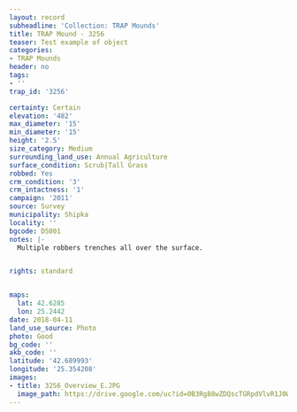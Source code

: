 ```yaml
---
layout: record
subheadline: 'Collection: TRAP Mounds'
title: TRAP Mound - 3256
teaser: Test example of object
categories:
- TRAP Mounds
header: no
tags:
- ''
trap_id: '3256'

certainty: Certain
elevation: '482'
max_diameter: '15'
min_diameter: '15'
height: '2.5'
size_category: Medium
surrounding_land_use: Annual Agriculture
surface_condition: Scrub|Tall Grass
robbed: Yes
crm_condition: '3'
crm_intactness: '1'
campaign: '2011'
source: Survey
municipality: Shipka
locality: ''
bgcode: DS001
notes: |-
  Multiple robbers trenches all over the surface.


rights: standard


maps:
  lat: 42.6285
  lon: 25.2442
date: 2018-04-11
land_use_source: Photo
photo: Good
bg_code: ''
akb_code: ''
latitude: '42.689993'
longitude: '25.354208'
images:
- title: 3256_Overview_E.JPG
  image_path: https://drive.google.com/uc?id=0B3Rg88wZDQscTGRpdVlvR1J0WkU
---
```

